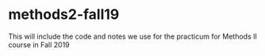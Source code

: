 # methods2-fall19
This will include the code and notes we use for the practicum for Methods II course in Fall 2019
